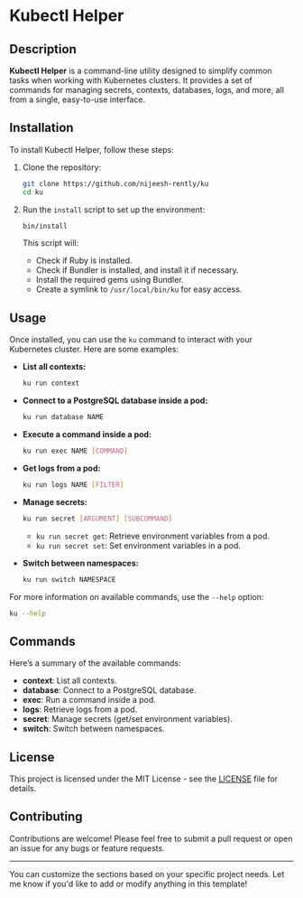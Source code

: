 # Kubectl Helper

## Description

**Kubectl Helper** is a command-line utility designed to simplify common tasks when working with Kubernetes clusters. It provides a set of commands for managing secrets, contexts, databases, logs, and more, all from a single, easy-to-use interface.

## Installation

To install Kubectl Helper, follow these steps:

1. Clone the repository:

   ```bash
   git clone https://github.com/nijeesh-rently/ku
   cd ku
   ```

2. Run the `install` script to set up the environment:

   ```bash
   bin/install
   ```

   This script will:
   - Check if Ruby is installed.
   - Check if Bundler is installed, and install it if necessary.
   - Install the required gems using Bundler.
   - Create a symlink to `/usr/local/bin/ku` for easy access.

## Usage

Once installed, you can use the `ku` command to interact with your Kubernetes cluster. Here are some examples:

- **List all contexts:**

  ```bash
  ku run context
  ```

- **Connect to a PostgreSQL database inside a pod:**

  ```bash
  ku run database NAME
  ```

- **Execute a command inside a pod:**

  ```bash
  ku run exec NAME [COMMAND]
  ```

- **Get logs from a pod:**

  ```bash
  ku run logs NAME [FILTER]
  ```

- **Manage secrets:**

  ```bash
  ku run secret [ARGUMENT] [SUBCOMMAND]
  ```

  - `ku run secret get`: Retrieve environment variables from a pod.
  - `ku run secret set`: Set environment variables in a pod.

- **Switch between namespaces:**

  ```bash
  ku run switch NAMESPACE
  ```

For more information on available commands, use the `--help` option:

```bash
ku --help
```

## Commands

Here’s a summary of the available commands:

- **context**: List all contexts.
- **database**: Connect to a PostgreSQL database.
- **exec**: Run a command inside a pod.
- **logs**: Retrieve logs from a pod.
- **secret**: Manage secrets (get/set environment variables).
- **switch**: Switch between namespaces.

## License

This project is licensed under the MIT License - see the [LICENSE](LICENSE) file for details.

## Contributing

Contributions are welcome! Please feel free to submit a pull request or open an issue for any bugs or feature requests.

---

You can customize the sections based on your specific project needs. Let me know if you'd like to add or modify anything in this template!